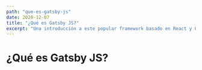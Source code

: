 ```yaml
---
path: "que-es-gatsby-js"
date: 2020-12-07
title: "¿Qué es Gatsby JS?"
excerpt: "Una introducción a este popular framework basado en React y GraphQl"
---
```



# ¿Qué es Gatsby JS?